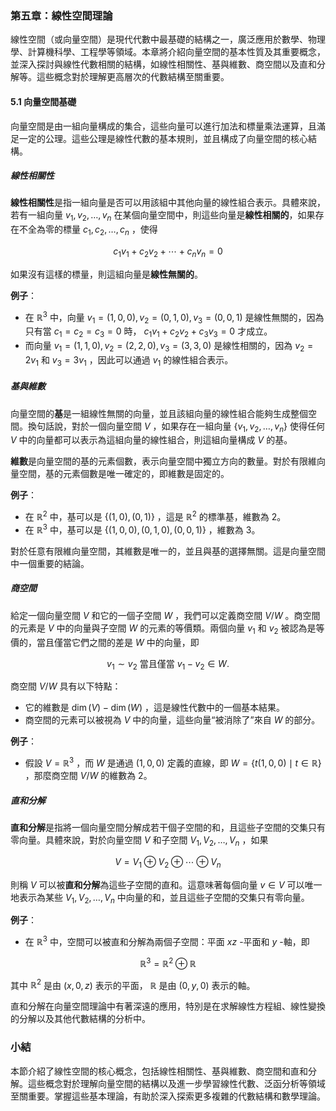### 第五章：線性空間理論

線性空間（或向量空間）是現代代數中最基礎的結構之一，廣泛應用於數學、物理學、計算機科學、工程學等領域。本章將介紹向量空間的基本性質及其重要概念，並深入探討與線性代數相關的結構，如線性相關性、基與維數、商空間以及直和分解等。這些概念對於理解更高層次的代數結構至關重要。

#### 5.1 向量空間基礎

向量空間是由一組向量構成的集合，這些向量可以進行加法和標量乘法運算，且滿足一定的公理。這些公理是線性代數的基本規則，並且構成了向量空間的核心結構。

##### 線性相關性

**線性相關性**是指一組向量是否可以用該組中其他向量的線性組合表示。具體來說，若有一組向量  $`v_1, v_2, \dots, v_n`$  在某個向量空間中，則這些向量是**線性相關的**，如果存在不全為零的標量  $`c_1, c_2, \dots, c_n`$ ，使得


```math
c_1 v_1 + c_2 v_2 + \cdots + c_n v_n = 0
```

如果沒有這樣的標量，則這組向量是**線性無關的**。

**例子**：
- 在  $`\mathbb{R}^3`$  中，向量  $`v_1 = (1, 0, 0), v_2 = (0, 1, 0), v_3 = (0, 0, 1)`$  是線性無關的，因為只有當  $`c_1 = c_2 = c_3 = 0`$  時， $`c_1 v_1 + c_2 v_2 + c_3 v_3 = 0`$  才成立。
- 而向量  $`v_1 = (1, 1, 0), v_2 = (2, 2, 0), v_3 = (3, 3, 0)`$  是線性相關的，因為  $`v_2 = 2 v_1`$  和  $`v_3 = 3 v_1`$ ，因此可以通過  $`v_1`$  的線性組合表示。

##### 基與維數

向量空間的**基**是一組線性無關的向量，並且該組向量的線性組合能夠生成整個空間。換句話說，對於一個向量空間  $`V`$ ，如果存在一組向量  $`\{v_1, v_2, \dots, v_n\}`$  使得任何  $`V`$  中的向量都可以表示為這組向量的線性組合，則這組向量構成  $`V`$  的基。

**維數**是向量空間的基的元素個數，表示向量空間中獨立方向的數量。對於有限維向量空間，基的元素個數是唯一確定的，即維數是固定的。

**例子**：
- 在  $`\mathbb{R}^2`$  中，基可以是  $`\{(1, 0), (0, 1)\}`$ ，這是  $`\mathbb{R}^2`$  的標準基，維數為 2。
- 在  $`\mathbb{R}^3`$  中，基可以是  $`\{(1, 0, 0), (0, 1, 0), (0, 0, 1)\}`$ ，維數為 3。

對於任意有限維向量空間，其維數是唯一的，並且與基的選擇無關。這是向量空間中一個重要的結論。

##### 商空間

給定一個向量空間  $`V`$  和它的一個子空間  $`W`$ ，我們可以定義商空間  $`V/W`$ 。商空間的元素是  $`V`$  中的向量與子空間  $`W`$  的元素的等價類。兩個向量  $`v_1`$  和  $`v_2`$  被認為是等價的，當且僅當它們之間的差是  $`W`$  中的向量，即


```math
v_1 \sim v_2 \text{ 當且僅當 } v_1 - v_2 \in W.
```


商空間  $`V/W`$  具有以下特點：
- 它的維數是  $`\dim(V) - \dim(W)`$ ，這是線性代數中的一個基本結果。
- 商空間的元素可以被視為  $`V`$  中的向量，這些向量“被消除了”來自  $`W`$  的部分。

**例子**：
- 假設  $`V = \mathbb{R}^3`$ ，而  $`W`$  是通過  $`(1, 0, 0)`$  定義的直線，即  $`W = \{ t(1, 0, 0) \mid t \in \mathbb{R} \}`$ ，那麼商空間  $`V/W`$  的維數為 2。

##### 直和分解

**直和分解**是指將一個向量空間分解成若干個子空間的和，且這些子空間的交集只有零向量。具體來說，對於向量空間  $`V`$  和子空間  $`V_1, V_2, \dots, V_n`$ ，如果


```math
V = V_1 \oplus V_2 \oplus \cdots \oplus V_n
```

則稱  $`V`$  可以被**直和分解**為這些子空間的直和。這意味著每個向量  $`v \in V`$  可以唯一地表示為某些  $`V_1, V_2, \dots, V_n`$  中向量的和，並且這些子空間的交集只有零向量。

**例子**：
- 在  $`\mathbb{R}^3`$  中，空間可以被直和分解為兩個子空間：平面  $`xz`$ -平面和  $`y`$ -軸，即

  
```math
\mathbb{R}^3 = \mathbb{R}^2 \oplus \mathbb{R}
```

  其中  $`\mathbb{R}^2`$  是由  $`(x, 0, z)`$  表示的平面， $`\mathbb{R}`$  是由  $`(0, y, 0)`$  表示的軸。

直和分解在向量空間理論中有著深遠的應用，特別是在求解線性方程組、線性變換的分解以及其他代數結構的分析中。

### 小結

本節介紹了線性空間的核心概念，包括線性相關性、基與維數、商空間和直和分解。這些概念對於理解向量空間的結構以及進一步學習線性代數、泛函分析等領域至關重要。掌握這些基本理論，有助於深入探索更多複雜的代數結構和數學理論。